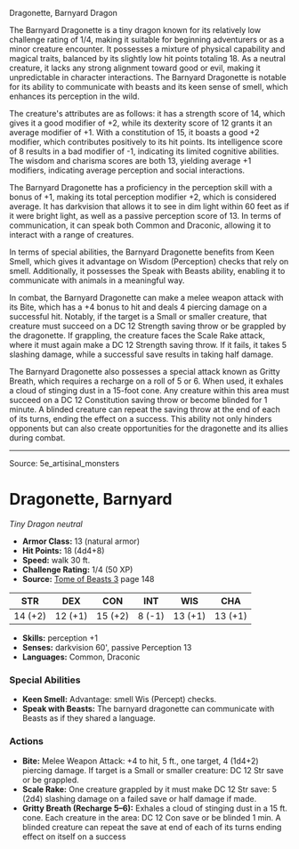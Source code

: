 <MonsterName/>Dragonette, Barnyard</MonsterName>
<CreatureType/>Dragon</CreatureType>

<summary>The Barnyard Dragonette is a tiny dragon known for its relatively low challenge rating of 1/4, making it suitable for beginning adventurers or as a minor creature encounter. It possesses a mixture of physical capability and magical traits, balanced by its slightly low hit points totaling 18. As a neutral creature, it lacks any strong alignment toward good or evil, making it unpredictable in character interactions. The Barnyard Dragonette is notable for its ability to communicate with beasts and its keen sense of smell, which enhances its perception in the wild.</summary>

<detail>

The creature's attributes are as follows: it has a strength score of 14, which gives it a good modifier of +2, while its dexterity score of 12 grants it an average modifier of +1. With a constitution of 15, it boasts a good +2 modifier, which contributes positively to its hit points. Its intelligence score of 8 results in a bad modifier of -1, indicating its limited cognitive abilities. The wisdom and charisma scores are both 13, yielding average +1 modifiers, indicating average perception and social interactions. 

The Barnyard Dragonette has a proficiency in the perception skill with a bonus of +1, making its total perception modifier +2, which is considered average. It has darkvision that allows it to see in dim light within 60 feet as if it were bright light, as well as a passive perception score of 13. In terms of communication, it can speak both Common and Draconic, allowing it to interact with a range of creatures.

In terms of special abilities, the Barnyard Dragonette benefits from Keen Smell, which gives it advantage on Wisdom (Perception) checks that rely on smell. Additionally, it possesses the Speak with Beasts ability, enabling it to communicate with animals in a meaningful way.

In combat, the Barnyard Dragonette can make a melee weapon attack with its Bite, which has a +4 bonus to hit and deals 4 piercing damage on a successful hit. Notably, if the target is a Small or smaller creature, that creature must succeed on a DC 12 Strength saving throw or be grappled by the dragonette. If grappling, the creature faces the Scale Rake attack, where it must again make a DC 12 Strength saving throw. If it fails, it takes 5 slashing damage, while a successful save results in taking half damage.

The Barnyard Dragonette also possesses a special attack known as Gritty Breath, which requires a recharge on a roll of 5 or 6. When used, it exhales a cloud of stinging dust in a 15-foot cone. Any creature within this area must succeed on a DC 12 Constitution saving throw or become blinded for 1 minute. A blinded creature can repeat the saving throw at the end of each of its turns, ending the effect on a success. This ability not only hinders opponents but can also create opportunities for the dragonette and its allies during combat.</detail>



---

Source: 5e_artisinal_monsters

# Dragonette, Barnyard

*Tiny* *Dragon* *neutral*

- **Armor Class:** 13 (natural armor)
- **Hit Points:** 18 (4d4+8)
- **Speed:** walk 30 ft.
- **Challenge Rating:** 1/4 (50 XP)
- **Source:** [Tome of Beasts 3](https://koboldpress.com/kpstore/product/tome-of-beasts-3-for-5th-edition/) page 148

| STR | DEX | CON | INT | WIS | CHA |
| --- | --- | --- | --- | --- | --- |
| 14 (+2) | 12 (+1) | 15 (+2) | 8 (-1) | 13 (+1) | 13 (+1) |

- **Skills:** perception +1
- **Senses:** darkvision 60', passive Perception 13
- **Languages:** Common, Draconic

### Special Abilities

- **Keen Smell:** Advantage: smell Wis (Percept) checks.
- **Speak with Beasts:** The barnyard dragonette can communicate with Beasts as if they shared a language.

### Actions

- **Bite:** Melee Weapon Attack: +4 to hit, 5 ft., one target, 4 (1d4+2) piercing damage. If target is a Small or smaller creature: DC 12 Str save or be grappled.
- **Scale Rake:** One creature grappled by it must make DC 12 Str save: 5 (2d4) slashing damage on a failed save or half damage if made.
- **Gritty Breath (Recharge 5–6):** Exhales a cloud of stinging dust in a 15 ft. cone. Each creature in the area: DC 12 Con save or be blinded 1 min. A blinded creature can repeat the save at end of each of its turns ending effect on itself on a success




